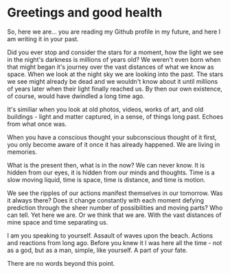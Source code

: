 # Greetings and good health

So, here we are... you are reading my Github profile in my future, and here I am writing it in your past.

Did you ever stop and consider the stars for a moment, how the light we see in the night's darkness is millions of years old? We weren't even born when that might began it's journey over the vast distances of what we know as space. When we look at the night sky we are looking into the past. The stars we see might already be dead and we wouldn't know about it until millions of years later when their light finally reached us. By then our own existence, of course, would have dwindled a long time ago.

It's similiar when you look at old photos, videos, works of art, and old buildings - light and matter captured, in a sense, of things long past. Echoes from what once was.

When you have a conscious thought your subconscious thought of it first, you only become aware of it once it has already happened. We are living in memories.

What is the present then, what is in the now? We can never know. It is hidden from our eyes, it is hidden from our minds and thoughts. Time is a slow moving liquid, time is space, time is distance, and time is motion.

We see the ripples of our actions manifest themselves in our tomorrow. Was it always there? Does it change constantly with each moment defying prediction through the sheer number of possibilities and moving parts? Who can tell. Yet here we are. Or we think that we are. With the vast distances of mine space and time separating us.

I am you speaking to yourself. Assault of waves upon the beach. Actions and reactions from long ago. Before you knew it I was here all the time - not as a god, but as a man, simple, like yourself. A part of your fate.

There are no words beyond this point.





<!--
**Pilvinen/Pilvinen** is a ✨ _special_ ✨ repository because its `README.md` (this file) appears on your GitHub profile.

Here are some ideas to get you started:

- 🔭 I’m currently working on ...
- 🌱 I’m currently learning ...
- 👯 I’m looking to collaborate on ...
- 🤔 I’m looking for help with ...
- 💬 Ask me about ...
- 📫 How to reach me: ...
- 😄 Pronouns: ...
- ⚡ Fun fact: ...
-->
